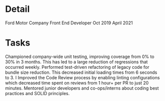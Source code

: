 # Detail
Ford Motor Company
Front End Developer
Oct 2019
April 2021
# Tasks
Championed company-wide unit testing, improving coverage from 0% to 30% in 3 months. This has led to a large reduction of regressions that occurred weekly.
Performed test-driven refactoring of legacy code for bundle size reduction. This decreased initial loading times from 6 seconds to 3.
I Improved the Code Review process by enabling linting configurations which decreased time spent on reviews from 1 hour+ per PR to just 20 minutes.
Mentored junior developers and co-ops/interns about coding best practices and SOLID principles.
